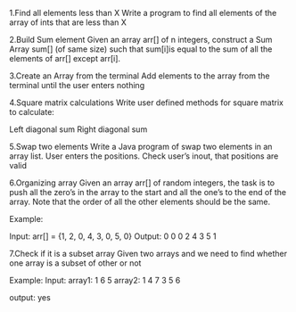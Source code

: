 1.Find all elements less than X
Write a program to find all elements of the array of ints that are less than X


2.Build Sum element
Given an array arr[] of n integers, construct a Sum Array sum[] (of same size) such
that sum[i]is equal to the sum of all the elements of arr[] except arr[i].


3.Create an Array from the terminal
Add elements to the array from the terminal until the user enters nothing


4.Square matrix calculations
Write user defined methods for square matrix to calculate:

Left diagonal sum
Right diagonal sum


5.Swap two elements
Write a Java program of swap two elements in an array list. User enters the positions.
Check user’s inout, that positions are valid


6.Organizing array
Given an array arr[] of random integers, the task is to push all the zero’s in the
array to the start and all the one’s to the end of the array. Note that the order
of all the other elements should be the same.

Example:

Input: arr[] = {1, 2, 0, 4, 3, 0, 5, 0} Output: 0 0 0 2 4 3 5 1



7.Check if it is a subset array
Given two arrays and we need to find whether one array is a subset of other or not

Example: Input: array1: 1 6 5 array2: 1 4 7 3 5 6

output: yes

